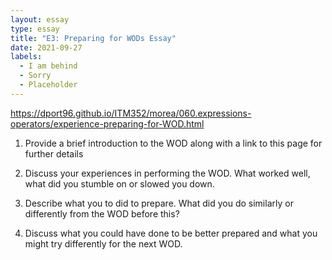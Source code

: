 ```yaml
---
layout: essay
type: essay
title: "E3: Preparing for WODs Essay"
date: 2021-09-27
labels:
  - I am behind
  - Sorry
  - Placeholder
--- 
```

https://dport96.github.io/ITM352/morea/060.expressions-operators/experience-preparing-for-WOD.html
1) Provide a brief introduction to the WOD along with a link to this page for further details

2) Discuss your experiences in performing the WOD. What worked well, what did you stumble on or slowed you down.

3) Describe what you to did to prepare. What did you do similarly or differently from the WOD before this?

4) Discuss what you could have done to be better prepared and what you might try differently for the next WOD.
